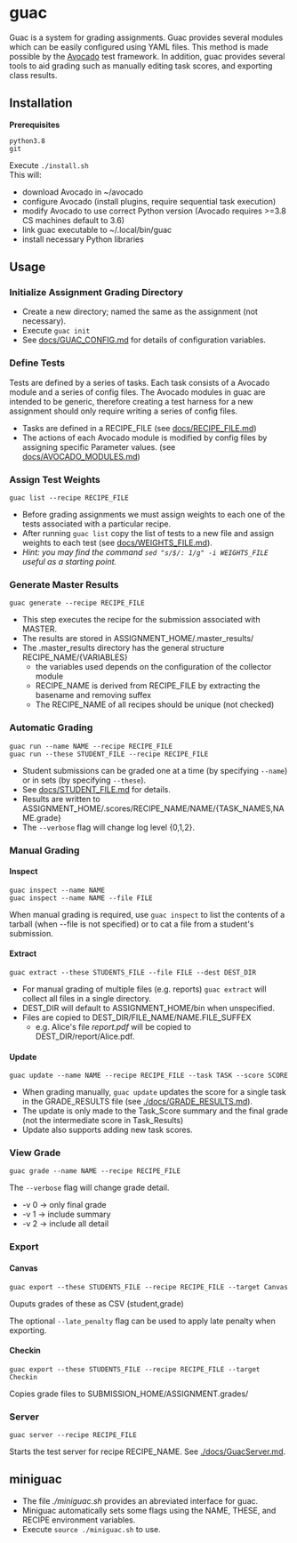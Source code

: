 # guac

Guac is a system for grading assignments. Guac provides several modules which can be easily configured using YAML files. This method is made possible by the [Avocado](https://github.com/avocado-framework/avocado) test framework. In addition, guac provides several tools to aid grading such as manually editing task scores, and exporting class results.

## Installation
**Prerequisites**

```python3.8``` <br>
```git```

Execute ```./install.sh```<br>
This will:

* download Avocado in ~/avocado
* configure Avocado (install plugins, require sequential task execution)
* modify Avocado to use correct Python version (Avocado requires >=3.8 CS machines default to 3.6)
* link guac executable to ~/.local/bin/guac
* install necessary Python libraries

## Usage
### Initialize Assignment Grading Directory
* Create a new directory; named the same as the assignment (not necessary).
* Execute ```guac init```
* See [docs/GUAC_CONFIG.md](./docs/GUAC_CONFIG.md) for details of configuration variables.

### Define Tests
Tests are defined by a series of tasks. Each task consists of a Avocado module and a series of config files.
The Avocado modules in guac are intended to be generic, therefore creating a test harness for a new assignment should only require writing a series of config files.

* Tasks are defined in a RECIPE_FILE (see [docs/RECIPE_FILE.md](./docs/RECIPE_FILE.md))
* The actions of each Avocado module is modified by config files by assigning specific Parameter values. (see [docs/AVOCADO_MODULES.md](./docs/AVOCADO_MODULES.md))

### Assign Test Weights
```guac list --recipe RECIPE_FILE```

* Before grading assignments we must assign weights to each one of the tests associated with a particular recipe. 
* After running ```guac list``` copy the list of tests to a new file and assign weights to each test (see [docs/WEIGHTS_FILE.md](./docs/WEIGHTS_FILE.md)).
* *Hint: you may find the command ```sed "s/$/: 1/g" -i WEIGHTS_FILE``` useful as a starting point.*

### Generate Master Results
```guac generate --recipe RECIPE_FILE```

* This step executes the recipe for the submission associated with MASTER.
* The results are stored in ASSIGNMENT_HOME/.master_results/
* The .master_results directory has the general structure RECIPE_NAME/{VARIABLES} 
  * the variables used depends on the configuration of the collector module
  * RECIPE_NAME is derived from RECIPE_FILE by extracting the basename and removing suffex
  * The RECIPE_NAME of all recipes should be unique (not checked)

### Automatic Grading
```guac run --name NAME --recipe RECIPE_FILE```<br>
```guac run --these STUDENT_FILE --recipe RECIPE_FILE```

* Student submissions can be graded one at a time (by specifying ```--name```) or in sets (by specifying ```--these```).
* See [docs/STUDENT_FILE.md](./docs/STUDENT_FILE.md) for details.
* Results are written to ASSIGNMENT_HOME/.scores/RECIPE_NAME/NAME/{TASK_NAMES,NAME.grade}
* The ```--verbose``` flag will change log level {0,1,2}.

### Manual Grading
#### Inspect 
```guac inspect --name NAME```<br>
```guac inspect --name NAME --file FILE```

When manual grading is required, use ```guac inspect``` to list the contents of a tarball (when --file is not specified) or to cat a file from a student's submission.

#### Extract
```guac extract --these STUDENTS_FILE --file FILE --dest DEST_DIR```

* For manual grading of multiple files (e.g. reports) ```guac extract``` will collect all files in a single directory.
* DEST_DIR will default to ASSIGNMENT_HOME/bin when unspecified.
* Files are copied to DEST_DIR/FILE_NAME/NAME.FILE_SUFFEX
  * e.g. Alice's file *report.pdf* will be copied to DEST_DIR/report/Alice.pdf.

#### Update
```guac update --name NAME --recipe RECIPE_FILE --task TASK --score SCORE``` 

* When grading manually, ```guac update``` updates the score for a single task in the GRADE_RESULTS file (see [./docs/GRADE_RESULTS.md](./docs/GRADE_RESULTS.md)). 
* The update is only made to the Task_Score summary and the final grade (not the intermediate score in Task_Results)
* Update also supports adding new task scores.

### View Grade
```guac grade --name NAME --recipe RECIPE_FILE```

The ``--verbose`` flag will change grade detail.

* -v 0 $\rightarrow$ only final grade
* -v 1 $\rightarrow$ include summary
* -v 2 $\rightarrow$ include all detail

### Export
#### Canvas
```guac export --these STUDENTS_FILE --recipe RECIPE_FILE --target Canvas```

Ouputs grades of these as CSV (student,grade)

The optional ```--late_penalty``` flag can be used to apply late penalty when exporting.

#### Checkin
```guac export --these STUDENTS_FILE --recipe RECIPE_FILE --target Checkin```

Copies grade files to SUBMISSION_HOME/ASSIGNMENT.grades/

### Server
```guac server --recipe RECIPE_FILE```

Starts the test server for recipe RECIPE_NAME. See [./docs/GuacServer.md](./docs/GuacServer.md).

## miniguac

* The file *./miniguac.sh* provides an abreviated interface for guac. 
* Miniguac automatically sets some flags using the NAME, THESE, and RECIPE environment variables.
* Execute ```source ./miniguac.sh``` to use.
